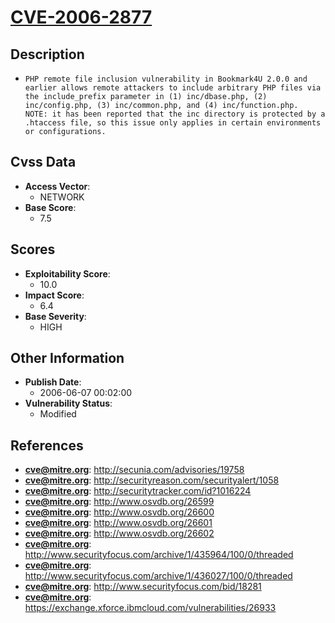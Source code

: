 
# [CVE-2006-2877](http://secunia.com/advisories/19758)

## Description

- `PHP remote file inclusion vulnerability in Bookmark4U 2.0.0 and earlier allows remote attackers to include arbitrary PHP files via the include_prefix parameter in (1) inc/dbase.php, (2) inc/config.php, (3) inc/common.php, and (4) inc/function.php.  NOTE: it has been reported that the inc directory is protected by a .htaccess file, so this issue only applies in certain environments or configurations.`

## Cvss Data

- **Access Vector**:
  - NETWORK
- **Base Score**:
  - 7.5

## Scores

- **Exploitability Score**:
  - 10.0
- **Impact Score**:
  - 6.4
- **Base Severity**:
  - HIGH

## Other Information

- **Publish Date**:
  - 2006-06-07 00:02:00
- **Vulnerability Status**:
  - Modified

## References

- **cve@mitre.org**: http://secunia.com/advisories/19758
- **cve@mitre.org**: http://securityreason.com/securityalert/1058
- **cve@mitre.org**: http://securitytracker.com/id?1016224
- **cve@mitre.org**: http://www.osvdb.org/26599
- **cve@mitre.org**: http://www.osvdb.org/26600
- **cve@mitre.org**: http://www.osvdb.org/26601
- **cve@mitre.org**: http://www.osvdb.org/26602
- **cve@mitre.org**: http://www.securityfocus.com/archive/1/435964/100/0/threaded
- **cve@mitre.org**: http://www.securityfocus.com/archive/1/436027/100/0/threaded
- **cve@mitre.org**: http://www.securityfocus.com/bid/18281
- **cve@mitre.org**: https://exchange.xforce.ibmcloud.com/vulnerabilities/26933
